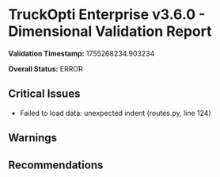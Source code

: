 # TruckOpti Enterprise v3.6.0 - Dimensional Validation Report

**Validation Timestamp:** 1755268234.903234

**Overall Status:** ERROR

## Critical Issues
- Failed to load data: unexpected indent (routes.py, line 124)

## Warnings

## Recommendations
